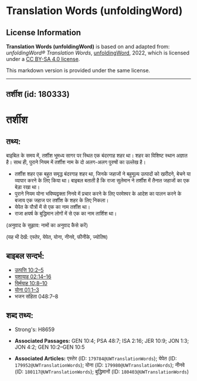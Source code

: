 # Translation Words (unfoldingWord)

## License Information

**Translation Words (unfoldingWord)** is based on and adapted from: _unfoldingWord® Translation Words_, [unfoldingWord](https://unfoldingword.org/utw), 2022, which is licensed under a [CC BY-SA 4.0 license](https://creativecommons.org/licenses/by-sa/4.0/legalcode.en).

This markdown version is provided under the same license.



--------------------------------

## तर्शीश (id: 180333)

तर्शीश
======

तथ्य:
-----

बाइबिल के समय में, तर्शीश भूमध्य सागर पर स्थित एक बंदरगाह शहर था। शहर का विशिष्ट स्थान अज्ञात है। साथ ही, पुराने नियम में तर्शीश नाम के दो अलग\-अलग पुरुषों का उल्लेख है।

* तर्शीश शहर एक बहुत समृद्ध बंदरगाह शहर था, जिनके जहाजों ने बहुमूल्य उत्पादों को खरीदने, बेचने या व्यापार करने के लिए किया था। बाइबल बताती है कि राजा सुलेमान ने तर्शीश में तैनात जहाजों का एक बेड़ा रखा था।
* पुराने नियम योना भविष्यद्वक्ता निनवे में प्रचार करने के लिए परमेश्वर के आदेश का पालन करने के बजाय एक जहाज पर तर्शीश के शहर के लिए निकला।
* येपेत के पौत्रों में से एक का नाम तर्शीश था।
* राजा क्षयर्ष के बुद्धिमान लोगों में से एक का नाम तार्शिश था।

(अनुवाद के सुझाव: नामों का अनुवाद कैसे करें)

(यह भी देखें: एस्तेर, येपेत, योना, नीनवे, फीनीके, ज्योतिष)

बाइबल सन्दर्भ:
--------------

* [उत्पत्ति 10:2–5](https://ref.ly/Gen10:2-Gen10:5)
* [यशायाह 02:14–16](https://ref.ly/Isa2:14-Isa2:16)
* [यिर्मयाह 10:8–10](https://ref.ly/Jer10:8-Jer10:10)
* [योना 01:1–3](https://ref.ly/Jonah1:1-Jonah1:3)
* भजन संहिता 048:7–8

शब्द तथ्य:
----------

* Strong's: H8659

* **Associated Passages:** GEN 10:4; PSA 48:7; ISA 2:16; JER 10:9; JON 1:3; JON 4:2; GEN 10:2–GEN 10:5
* **Associated Articles:** एस्तेर (ID: `179784@UWTranslationWords`); येपेत (ID: `179952@UWTranslationWords`); योना (ID: `179980@UWTranslationWords`); नीनवे (ID: `180117@UWTranslationWords`); बुद्धिमानों (ID: `180403@UWTranslationWords`)

